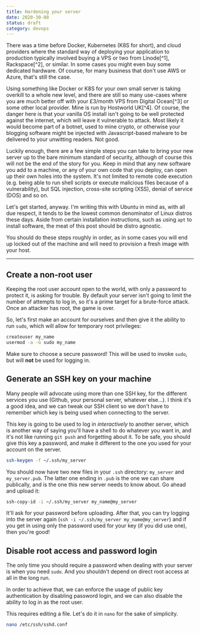 ```yaml
---
title: Hardening your server
date: 2020-30-08
status: draft
category: devops
---
```


There was a time before Docker, Kubernetes (K8S for short), and cloud providers where the standard way of deploying your application to production typically involved buying a VPS or two from Linode[^1], Rackspace[^2], or similar. In some cases you might even buy some dedicated hardware. Of course, for many business that don't use AWS or Azure, that's still the case.

Using something like Docker or K8S for your own small server is taking overkill to a whole new level, and there are still so many use-cases where you are much better off with your £3/month VPS from Digital Ocean[^3] or some other local provider. Mine is run by Hostworld UK[^4]. Of course, the danger here is that your vanilla OS install isn't going to be well protected against the internet, which will leave it vulnerable to attack. Most likely it would become part of a botnet, used to mine crypto, or otherwise your blogging software might be injected with Javascript-based malware to be delivered to your unwitting readers. Not good.

Luckily enough, there are a few simple steps you can take to bring your new server up to the bare minimum standard of security, although of course this will not be the end of the story for you. Keep in mind that any new software you add to a machine, or any of your own code that you deploy, can open up their own holes into the system. It's not limited to remote code execution (e.g. being able to run shell scripts or execute malicious files because of a vulnerability), but SQL injection, cross-site scripting (XSS), denial of service (DOS) and so on.

Let's get started, anyway. I'm writing this with Ubuntu in mind as, with all due respect, it tends to be the lowest common denominator of Linux distros these days. Aside from certain installation instructions, such as using `apt` to install software, the meat of this post should be distro agnostic.

You should do these steps roughly in order, as in some cases you will end up locked out of the machine and will need to provision a fresh image with your host.

---

## Create a non-root user

Keeping the root user account open to the world, with only a password to protect it, is asking for trouble. By default your server isn't going to limit the number of attempts to log in, so it's a prime target for a brute-force attack. Once an attacker has root, the game is over.

So, let's first make an account for ourselves and then give it the ability to run `sudo`, which will allow for temporary root privileges:

```bash
createuser my_name
usermod -a -G sudo my_name
```

Make sure to choose a secure password! This will be used to invoke `sudo`, but will **not** be used for logging in.

## Generate an SSH key on your machine

Many people will advocate using more than one SSH key, for the different services you use (Github, your personal server, whatever else...). I think it's a good idea, and we can tweak our SSH client so we don't have to remember which key is being used when connecting to the server.

This key is going to be used to log in _interactively_ to another server, which is another way of saying you'll have a shell to do whatever you want in, and it's not like running `git push` and forgetting about it. To be safe, you should give this key a password, and make it different to the one you used for your account on the server.

```bash
ssh-keygen -f ~/.ssh/my_server
```

You should now have two new files in your `.ssh` directory: `my_server` and `my_server.pub`. The latter one ending in `.pub` is the one we can share publically, and is the one this new server needs to know about. Go ahead and upload it:

```bash
ssh-copy-id -i ~/.ssh/my_server my_name@my_server
```

It'll ask for your password before uploading. After that, you can try logging into the server again (`ssh -i ~/.ssh/my_server my_name@my_server`) and if you get in using only the password used for your key (if you did use one), then you're good!

## Disable root access and password login

The only time you should require a password when dealing with your server is when you need `sudo`. And you shouldn't depend on direct root access at all in the long run.

In order to achieve that, we can enforce the usage of public key authentication by disabling password login, and we can also disable the ability to log in as the root user.

This requires editing a file. Let's do it in `nano` for the sake of simplicity.

```bash
nano /etc/ssh/sshd.conf
```

